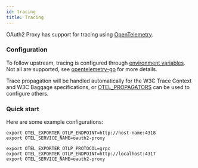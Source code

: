 ```yaml
---
id: tracing
title: Tracing
---
```


OAuth2 Proxy has support for tracing using [OpenTelemetry](https://opentelemetry.io/).

### Configuration

To follow upstream, tracing is configured through [environment variables](https://opentelemetry.io/docs/reference/specification/sdk-environment-variables/).
Not all are supported, see [opentelemetry-go](https://github.com/open-telemetry/opentelemetry-go) for more details.

Trace propagation will be handled automatically for the W3C Trace Context and W3C Baggage specifications, or [OTEL_PROPAGATORS](https://pkg.go.dev/go.opentelemetry.io/contrib/propagators/autoprop) can be used to configure others.

### Quick start

Here are some example configurations:

```
export OTEL_EXPORTER_OTLP_ENDPOINT=http://host-name:4318
export OTEL_SERVICE_NAME=oauth2-proxy
```

```
export OTEL_EXPORTER_OTLP_PROTOCOL=grpc
export OTEL_EXPORTER_OTLP_ENDPOINT=http://localhost:4317
export OTEL_SERVICE_NAME=oauth2-proxy
```
